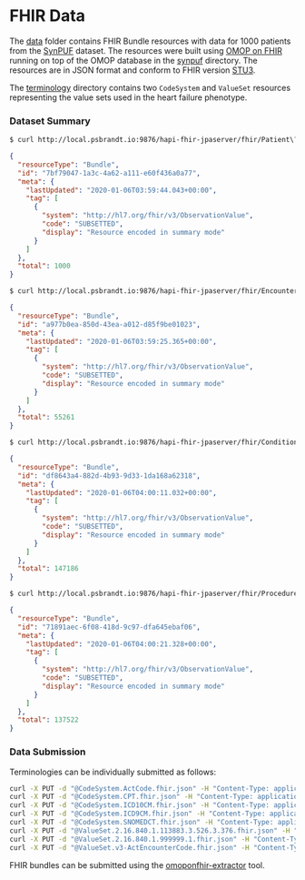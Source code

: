 # FHIR Data

The [data](data) folder contains FHIR Bundle resources with data for 1000
patients from the
[SynPUF](https://www.cms.gov/Research-Statistics-Data-and-Systems/Downloadable-Public-Use-Files/SynPUFs/DE_Syn_PUF)
dataset. The resources were built using [OMOP on FHIR](http://omoponfhir.org/)
running on top of the OMOP database in the [synpuf](../synpuf) directory. The
resources are in JSON format and conform to FHIR version
[STU3](http://hl7.org/fhir/STU3/valueset.html).

The [terminology](terminology) directory contains two `CodeSystem` and
`ValueSet` resources representing the value sets used in the heart failure
phenotype.

### Dataset Summary

```sh
$ curl http://local.psbrandt.io:9876/hapi-fhir-jpaserver/fhir/Patient\?_summary=count
```

```json
{
  "resourceType": "Bundle",
  "id": "7bf79047-1a3c-4a62-a111-e60f436a0a77",
  "meta": {
    "lastUpdated": "2020-01-06T03:59:44.043+00:00",
    "tag": [
      {
        "system": "http://hl7.org/fhir/v3/ObservationValue",
        "code": "SUBSETTED",
        "display": "Resource encoded in summary mode"
      }
    ]
  },
  "total": 1000
}
```
                                                                                                                            
```sh
$ curl http://local.psbrandt.io:9876/hapi-fhir-jpaserver/fhir/Encounter\?_summary=count
```

```json
{
  "resourceType": "Bundle",
  "id": "a977b0ea-850d-43ea-a012-d85f9be01023",
  "meta": {
    "lastUpdated": "2020-01-06T03:59:25.365+00:00",
    "tag": [
      {
        "system": "http://hl7.org/fhir/v3/ObservationValue",
        "code": "SUBSETTED",
        "display": "Resource encoded in summary mode"
      }
    ]
  },
  "total": 55261
}
```

```sh
$ curl http://local.psbrandt.io:9876/hapi-fhir-jpaserver/fhir/Condition\?_summary=count
```

```json
{
  "resourceType": "Bundle",
  "id": "df8643a4-882d-4b93-9d33-1da168a62318",
  "meta": {
    "lastUpdated": "2020-01-06T04:00:11.032+00:00",
    "tag": [
      {
        "system": "http://hl7.org/fhir/v3/ObservationValue",
        "code": "SUBSETTED",
        "display": "Resource encoded in summary mode"
      }
    ]
  },
  "total": 147186
}
```

```sh
$ curl http://local.psbrandt.io:9876/hapi-fhir-jpaserver/fhir/Procedure\?_summary=count
```

```json
{
  "resourceType": "Bundle",
  "id": "71891aec-6f08-418d-9c97-dfa645ebaf06",
  "meta": {
    "lastUpdated": "2020-01-06T04:00:21.328+00:00",
    "tag": [
      {
        "system": "http://hl7.org/fhir/v3/ObservationValue",
        "code": "SUBSETTED",
        "display": "Resource encoded in summary mode"
      }
    ]
  },
  "total": 137522
}
```

### Data Submission

Terminologies can be individually submitted as follows:

```sh
curl -X PUT -d "@CodeSystem.ActCode.fhir.json" -H "Content-Type: application/json" http://localhost:8080/hapi-fhir-jpaserver/fhir/CodeSystem/ActCode
curl -X PUT -d "@CodeSystem.CPT.fhir.json" -H "Content-Type: application/json" http://localhost:8080/hapi-fhir-jpaserver/fhir/CodeSystem/CPT
curl -X PUT -d "@CodeSystem.ICD10CM.fhir.json" -H "Content-Type: application/json" http://localhost:8080/hapi-fhir-jpaserver/fhir/CodeSystem/ICD10CM
curl -X PUT -d "@CodeSystem.ICD9CM.fhir.json" -H "Content-Type: application/json" http://localhost:8080/hapi-fhir-jpaserver/fhir/CodeSystem/ICD9CM
curl -X PUT -d "@CodeSystem.SNOMEDCT.fhir.json" -H "Content-Type: application/json" http://localhost:8080/hapi-fhir-jpaserver/fhir/CodeSystem/SNOMEDCT
curl -X PUT -d "@ValueSet.2.16.840.1.113883.3.526.3.376.fhir.json" -H "Content-Type: application/json" http://localhost:8080/hapi-fhir-jpaserver/fhir/ValueSet/2.16.840.1.113883.3.526.3.376
curl -X PUT -d "@ValueSet.2.16.840.1.999999.1.fhir.json" -H "Content-Type: application/json" http://localhost:8080/hapi-fhir-jpaserver/fhir/ValueSet/2.16.840.1.999999.1
curl -X PUT -d "@ValueSet.v3-ActEncounterCode.fhir.json" -H "Content-Type: application/json" http://localhost:8080/hapi-fhir-jpaserver/fhir/ValueSet/v3-ActEncounterCode
```

FHIR bundles can be submitted using the [omoponfhir-extractor](https://github.com/PheMA/omoponfhir-extractor) tool.
